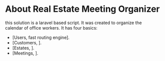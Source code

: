 # About Real Estate Meeting Organizer

this solution is a laravel based script. It was created to organize the calendar of office workers. It has four basics:

- [Users, fast routing engine].
- [Customers, ].
- [Estates, ].
- [Meetings, ].
